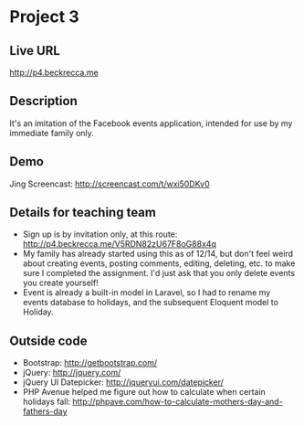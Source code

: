 # Project 3

## Live URL
<http://p4.beckrecca.me>

## Description
It's an imitation of the Facebook events application, intended for use by my immediate family only.

## Demo
Jing Screencast: http://screencast.com/t/wxi50DKv0

## Details for teaching team
* Sign up is by invitation only, at this route: http://p4.beckrecca.me/V5RDN82zU67F8oG88x4q
* My family has already started using this as of 12/14, but don't feel weird about creating events, posting comments, editing, deleting, etc. to make sure I completed the assignment. I'd just ask that you only delete events you create yourself!
* Event is already a built-in model in Laravel, so I had to rename my events database to holidays, and the subsequent Eloquent model to Holiday.

## Outside code
* Bootstrap: http://getbootstrap.com/
* jQuery: http://jquery.com/
* jQuery UI Datepicker: http://jqueryui.com/datepicker/
* PHP Avenue helped me figure out how to calculate when certain holidays fall: http://phpave.com/how-to-calculate-mothers-day-and-fathers-day
